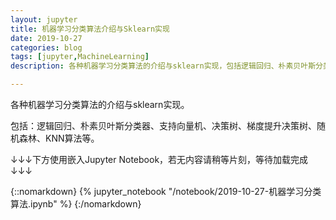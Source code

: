 ```yaml
---
layout: jupyter
title: 机器学习分类算法介绍与Sklearn实现
date: 2019-10-27
categories: blog
tags: [jupyter,MachineLearning]
description: 各种机器学习分类算法的介绍与sklearn实现，包括逻辑回归、朴素贝叶斯分类器、支持向量机、决策树、梯度提升决策树、随机森林、KNN算法等。

---
```


各种机器学习分类算法的介绍与sklearn实现。

包括：逻辑回归、朴素贝叶斯分类器、支持向量机、决策树、梯度提升决策树、随机森林、KNN算法等。

↓↓↓下方使用嵌入Jupyter Notebook，若无内容请稍等片刻，等待加载完成↓↓↓

{::nomarkdown}
{% jupyter_notebook "/notebook/2019-10-27-机器学习分类算法.ipynb" %}
{:/nomarkdown}